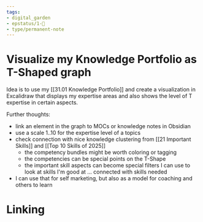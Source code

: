 ```yaml
---
tags: 
- digital_garden
- epstatus/1-🌱
- type/permanent-note
---
```

# Visualize my Knowledge Portfolio as T-Shaped graph
Idea is to use my [[31.01 Knowledge Portfolio]] and create a visualization in Excalidraw that displays my expertise areas and also shows the level of T expertise in certain aspects.

Further thoughts:
+ link an element in the graph to MOCs or knowledge notes in Obsidian
+ use a scale 1..10 for the expertise level of a topics
+ check connection with nice knowledge clustering from [[21 Important Skills]] and [[Top 10 Skills of 2025]]
	+ the competency bundles might be worth coloring or tagging
	+ the competencies can be special points on the T-Shape
	+ the important skill aspects can become special filters I can use to look at skills I'm good at ... connected with skills needed
+ I can use that for self marketing, but also as a model for coaching and others to learn

# Linking


